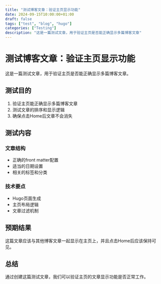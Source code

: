 ```yaml
---
title: "测试博客文章：验证主页显示功能"
date: 2024-09-15T10:00:00+01:00
draft: false
tags: ["test", "blog", "hugo"]
categories: ["Testing"]
description: "这是一篇测试文章，用于验证主页是否能正确显示多篇博客文章"
---
```


# 测试博客文章：验证主页显示功能

这是一篇测试文章，用于验证主页是否能正确显示多篇博客文章。

## 测试目的

1. 验证主页能正确显示多篇博客文章
2. 测试文章的排序和显示逻辑
3. 确保点击Home后文章不会消失

## 测试内容

### 文章结构
- 正确的front matter配置
- 适当的日期设置
- 相关的标签和分类

### 技术要点
- Hugo页面生成
- 主页布局逻辑
- 文章过滤机制

## 预期结果

这篇文章应该与其他博客文章一起显示在主页上，并且点击Home后应该保持可见。

## 总结

通过创建这篇测试文章，我们可以验证主页的文章显示功能是否正常工作。

